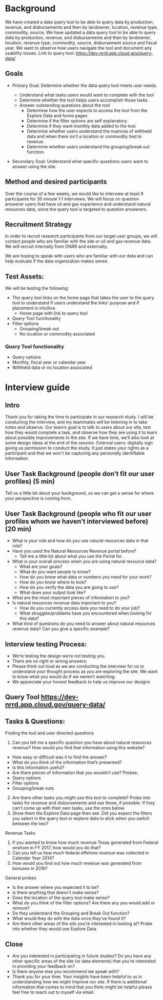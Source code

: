 # Background
We have created a data query tool to be able to query data by production, revenue, and disbursements and then by landowner, location, revenue type, commodity, source, We have updated a data query tool to be able to query data by production, revenue, and disbursements and then by landowner, location, revenue type, commodity, source, disbursement source and fiscal year.  We want to observe how users navigate the tool and document any usability issues. 
Link to query tool: 
https://dev-nrrd.app.cloud.gov/query-data/ 
## Goals
* Primary Goal: Determine whether the data query tool meets user needs. 
  * Understand what tasks users would want to complete with the tool 
  * Determine whether the tool helps users accomplish those tasks.
  * Answer outstanding questions about the tool 
    * Determine how the user expects to access the tool from the Explore Data and home pages 
    * Determine if the filter options are self explanatory. 
    * Determine if they want monthly data added to the tool. 
    * Determine whether users understand the nuances of withheld data and when there isn’t a location or commodity tied to revenue. 
    * Determine whether users understand the grouping/break out function. 

* Secondary Goal: Understand what specific questions users want to answer using the site. 

## Method and desired participants
Over the course of a few weeks, we would like to interview at least 9 participants for 30 minute 1:1 interviews. We will focus on question answerer users that have oil and gas experience and understand natural resources data, since the query tool is targeted to question answerers. 

## Recruitment Strategy
In order to recruit research participants from our target user groups, we will contact people who are familiar with the site or oil and gas revenue data. We will recruit internally from ONRR and externally.

We are hoping to speak with users who are familiar with our data and can help evaluate if the data organization makes sense.

## Test Assets:

We will be testing the following:
* The query tool links on the home page that takes the user to the query tool  to understand if users understand the links’ purpose and if placement is intuitive.  
  * Home page with link to query tool
* Query Tool functionality
* Filter options
  * Grouping/break out 
  * No location or commodity associated

### Query Tool functionality
* Query options
* Monthly, fiscal year or calendar year
* Withheld data or no location associated

# Interview guide
## Intro
Thank you for taking the time to participate in our research study. I will be conducting the interview, and my teammates will be listening in to take notes and observe.
Our team’s goal is to talk to users about our site, test how they would complete a task, and observe how they are using it to learn about possible improvements to the site. If we have time, we’ll also look at some design ideas at the end of the session.
External users: digitally sign giving us permission to conduct the study. It just states your rights as a participant and that we won't be capturing any personally identifiable information

## User Task Background (people don’t fit our user profiles) (5 min)
Tell us a little bit about your background, so we can get a sense for where your perspective is coming from.

## User Task Background (people who fit our user profiles whom we haven’t interviewed before) (20 min)
* What is your role and how do you use natural resources data in that role?
* Have you used the Natural Resources Revenue portal before?
  * Tell me a little bit about what you use the Portal for.
* What is your overall process when you are using natural resource data?
  * What are your goals?
  * What do you want people to know?
  * How do you know what data or numbers you need for your work?
  * How do you know where to look?
  * How do you verify the data you are going to use?
  * What does your output look like?
* What are the most important pieces of information to you?
* Is natural resources revenue data important to you?
  * How do you currently access data you need to do your job?
  * What struggles/problems have you encountered when looking for this data?
* What kind of questions do you need to answer about natural resources revenue data? Can you give a specific example?

## Interview testing Process:
* We’re testing the design we’re not testing you.
* There are no right or wrong answers.
* Please think out loud as we are conducting the interview for us to understand your thought process as you are exploring the site. We want to know what you would do if we weren’t watching.
* We appreciate your honest feedback to help us improve our designs

## Query Tool https://dev-nrrd.app.cloud.gov/query-data/ 

## Tasks & Questions:
Finding the tool and user directed questions
1. Can you tell me a specific question you have about natural resources revenue? How would you find that information using this website?
* How easy or difficult was it to find the answer?
* What do you think of the information that’s presented?
* Is this information useful?
* Are there pieces of information that you wouldn’t use?
Probes:
* Query options
* Filter options
* Grouping/break outs
2. Are there other tasks you might use this tool to complete? Probe into tasks for revenue and disbursements and use those, if possible. If they can’t come up with their own tasks, use the ones below.
3. Show them the Explore Data page then ask: Did you expect the filters you select in the query tool or explore data to stick when you switch between the two?  

Revenue Tasks
1. If you wanted to know how much revenue Texas generated from Federal onshore in FY 2017, how would you do that?
2. Can you tell us how much federal offshore revenue was collected in Calendar Year 2014?
3. How would you find out how much revenue was generated from bonuses in 2016?

General probes
* Is the answer where you expected it to be?
* Is there anything that doesn’t make sense?
* Does the location of the query tool make sense?
* What do you think of the filter options? Are there any you would add or remove?
* Do they understand the Grouping and Break Out function? 
* What would they do with the data once they’ve found it? 
* Are there other areas of the site you’re interested in looking at? Probe into whether they would use Explore Data. 


## Close
* Are you interested in participating in future studies? Do you have any other specific areas of the site (or data elements) that you’re interested in providing your feedback on?
* Is there anyone else you recommend we speak with?
* Thank you for your time. Your insights have been helpful to us in understanding how we might improve our site. If there is additional information that comes to mind that you think might be helpful please feel free to reach out to myself via email.
